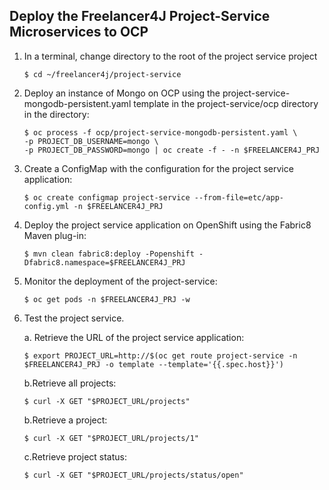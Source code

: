 ## Deploy the Freelancer4J Project-Service Microservices to OCP
          
  1. In a terminal, change directory to the root of the project service project   
         
     ```          
     $ cd ~/freelancer4j/project-service          
     ```
          
  2. Deploy an instance of Mongo on OCP using the project-service-mongodb-persistent.yaml template in the project-service/ocp directory in the directory:
         
     ``` 
     $ oc process -f ocp/project-service-mongodb-persistent.yaml \
     -p PROJECT_DB_USERNAME=mongo \
     -p PROJECT_DB_PASSWORD=mongo | oc create -f - -n $FREELANCER4J_PRJ
     ```
     
  3. Create a ConfigMap with the configuration for the project service application: 
  
     ```
     $ oc create configmap project-service --from-file=etc/app-config.yml -n $FREELANCER4J_PRJ
     ```
  
  4. Deploy the project service application on OpenShift using the Fabric8 Maven plug-in:
  
     ```
     $ mvn clean fabric8:deploy -Popenshift -Dfabric8.namespace=$FREELANCER4J_PRJ
     ```
  5. Monitor the deployment of the project-service:
     
     ```
     $ oc get pods -n $FREELANCER4J_PRJ -w
     ```
  6. Test the project service.
  
     a. Retrieve the URL of the project service application:
     
     ```
     $ export PROJECT_URL=http://$(oc get route project-service -n $FREELANCER4J_PRJ -o template --template='{{.spec.host}}')
     ```
     
     b.Retrieve all projects:
     
     ```
     $ curl -X GET "$PROJECT_URL/projects"
     ```
     
     b.Retrieve a project:
     
     ```
     $ curl -X GET "$PROJECT_URL/projects/1"
     ```
     
     c.Retrieve project status:
     
     ```
     $ curl -X GET "$PROJECT_URL/projects/status/open"
     ```
     
